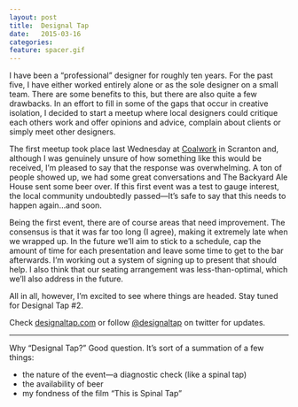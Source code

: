 ```yaml
---
layout: post
title:  Designal Tap
date:   2015-03-16
categories:
feature: spacer.gif
---
```

I have been a “professional” designer for roughly ten years. For the past five, I have either worked entirely alone or as the sole designer on a small team. There are some benefits to this, but there are also quite a few drawbacks. In an effort to fill in some of the gaps that occur in creative isolation, I decided to start a meetup where local designers could critique each others work and offer opinions and advice, complain about clients or simply meet other designers. 

The first meetup took place last Wednesday at [Coalwork](http://coalwork.com/) in Scranton and, although I was genuinely unsure of how something like this would be received, I’m pleased to say that the response was overwhelming. A ton of people showed up, we had some great conversations and The Backyard Ale House sent some beer over. If this first event was a test to gauge interest, the local community undoubtedly passed—It’s safe to say that this needs to happen again…and soon.

Being the first event, there are of course areas that need improvement. The consensus is that it was far too long (I agree), making it extremely late when we wrapped up. In the future we’ll aim to stick to a schedule, cap the amount of time for each presentation and leave some time to get to the bar afterwards. I’m working out a system of signing up to present that should help. I also think that our seating arrangement was less-than-optimal, which we’ll also address in the future. 

All in all, however, I’m excited to see where things are headed. Stay tuned for Designal Tap #2. 

Check [designaltap.com](http://designaltap.com/) or follow [@designaltap](https://twitter.com/designaltap) on twitter for updates.

***

Why “Designal Tap?” Good question. It’s sort of a summation of a few things:

+ the nature of the event—a diagnostic check (like a spinal tap)
+ the availability of beer
+ my fondness of the film “This is Spinal Tap”
